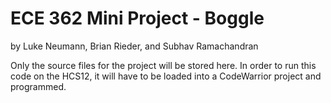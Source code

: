 ECE 362 Mini Project - Boggle
=============================
by Luke Neumann, Brian Rieder, and Subhav Ramachandran

Only the source files for the project will be stored here.
In order to run this code on the HCS12, it will have to be loaded into a CodeWarrior project and programmed.
